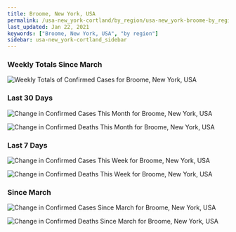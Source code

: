 ```yaml
---
title: Broome, New York, USA
permalink: /usa-new_york-cortland/by_region/usa-new_york-broome-by_region.html
last_updated: Jan 22, 2021
keywords: ["Broome, New York, USA", "by region"]
sidebar: usa-new_york-cortland_sidebar
---
```


<h3>Weekly Totals Since March</h3>

![Weekly Totals of Confirmed Cases for Broome, New York, USA](/covid_tracker/images/graphs/usa-new_york-broome-weekly_totals_graph.png)

<h3>Last 30 Days</h3>

![Change in Confirmed Cases This Month for Broome, New York, USA](/covid_tracker/images/graphs/usa-new_york-broome-delta_confirmed-30_days_graph.png)

![Change in Confirmed Deaths This Month for Broome, New York, USA](/covid_tracker/images/graphs/usa-new_york-broome-delta_deaths-30_days_graph.png)

<h3>Last 7 Days</h3>

![Change in Confirmed Cases This Week for Broome, New York, USA](/covid_tracker/images/graphs/usa-new_york-broome-delta_confirmed-7_days_graph.png)

![Change in Confirmed Deaths This Week for Broome, New York, USA](/covid_tracker/images/graphs/usa-new_york-broome-delta_deaths-7_days_graph.png)

<h3>Since March</h3>

![Change in Confirmed Cases Since March for Broome, New York, USA](/covid_tracker/images/graphs/usa-new_york-broome-delta_confirmed-since_march_graph.png)

![Change in Confirmed Deaths Since March for Broome, New York, USA](/covid_tracker/images/graphs/usa-new_york-broome-delta_deaths-since_march_graph.png)

